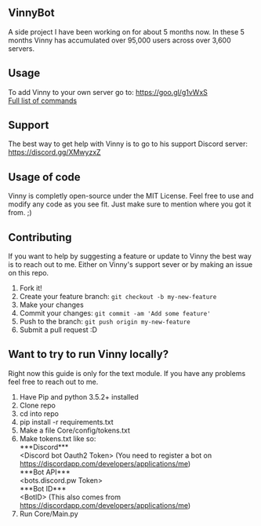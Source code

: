 ## VinnyBot
A side project I have been working on for about 5 months now. In these 5 months Vinny has accumulated over 95,000 users across over 3,600 servers.

## Usage
To add Vinny to your own server go to: https://goo.gl/g1vWxS  
[Full list of commands](docs/commands.md)

## Support
The best way to get help with Vinny is to go to his support Discord server: https://discord.gg/XMwyzxZ

## Usage of code
Vinny is completly open-source under the MIT License. Feel free to use and modify any code as you see fit. Just make sure to mention where you got it from. ;)

## Contributing
If you want to help by suggesting a feature or update to Vinny the best way is to reach out to me. Either on Vinny's support sever or by making an issue on this repo.

1. Fork it!
2. Create your feature branch: `git checkout -b my-new-feature`
3. Make your changes
4. Commit your changes: `git commit -am 'Add some feature'`
5. Push to the branch: `git push origin my-new-feature`
6. Submit a pull request :D

## Want to try to run Vinny locally?
Right now this guide is only for the text module. If you have any problems feel free to reach out to me.

1. Have Pip and python 3.5.2+ installed
2. Clone repo
3. cd into repo
4. pip install -r requirements.txt
5. Make a file Core/config/tokens.txt
6. Make tokens.txt like so:  
\*\*\*Discord\*\*\*   
\<Discord bot Oauth2 Token\>  (You need to register a bot on https://discordapp.com/developers/applications/me)  
\*\*\*Bot API\*\*\*  
\<bots.discord.pw Token\>   
\*\*\*Bot ID\*\*\*  
\<BotID\>  (This also comes from https://discordapp.com/developers/applications/me)
7. Run Core/Main.py  
